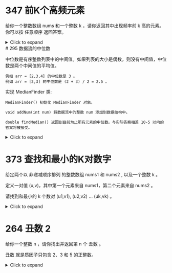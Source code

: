 # 347 前K个高频元素

给你一个整数数组 nums 和一个整数 k ，请你返回其中出现频率前 k 高的元素。你可以按 任意顺序 返回答案。

<details><summary>Click to expand</summary>

```cpp
class Solution {
public:
    vector<int> topKFrequent(vector<int>& nums, int k) {
        unordered_map<int,int> mp;
        priority_queue<pair<int,int>> pq;
        vector<int> ans;
        for(int i=0;i<nums.size();i++){
            if(mp.find(nums[i])==mp.end()){
                mp.insert({nums[i],1});
            }else{
                mp[nums[i]]++;
            }
        }
        for(auto it=mp.begin();it!=mp.end();it++){
            pq.emplace(it->second,it->first);
        }
        while(k--){
            ans.push_back(pq.top().second);
            pq.pop();
        }
        return ans;
    }
};
```
</details>
# 295 数据流的中位数

中位数是有序整数列表中的中间值。如果列表的大小是偶数，则没有中间值，中位数是两个中间值的平均值。

    例如 arr = [2,3,4] 的中位数是 3 。
    例如 arr = [2,3] 的中位数是 (2 + 3) / 2 = 2.5 。

实现 MedianFinder 类:

    MedianFinder() 初始化 MedianFinder 对象。

    void addNum(int num) 将数据流中的整数 num 添加到数据结构中。

    double findMedian() 返回到目前为止所有元素的中位数。与实际答案相差 10-5 以内的答案将被接受。

<details><summary>Click to expand</summary>

```cpp
class MedianFinder {
    priority_queue<int,vector<int>,greater<>>  queMax;
    priority_queue<int,vector<int>,less<>> queMin;
public:
    MedianFinder() {
    }
    void addNum(int num) {
        if(queMin.empty()||num<=queMin.top()){
            queMin.push(num);
            if(queMin.size()>queMax.size()+1){
                queMax.push(queMin.top());
                queMin.pop();
            }
        }else{
            queMax.push(num);
            if(queMax.size()>queMin.size()){
                queMin.push(queMax.top());
                queMax.pop();
            }
        }
    } 
    double findMedian() {
        if(queMin.size()>queMax.size()){
            return queMin.top();
        }
        return (queMin.top()+queMax.top())/2.0;
    }
};
```
</details>

# 373 查找和最小的K对数字 

给定两个以 非递减顺序排列 的整数数组 nums1 和 nums2 , 以及一个整数 k 。

定义一对值 (u,v)，其中第一个元素来自 nums1，第二个元素来自 nums2 。

请找到和最小的 k 个数对 (u1,v1),  (u2,v2)  ...  (uk,vk) 。
<details><summary>Click to expand</summary>

```cpp
class Solution {
public:
    vector<vector<int>> kSmallestPairs(vector<int>& nums1, vector<int>& nums2, int k) {
        auto cmp=[&](const pair<int,int>& a,const pair<int,int>& b){
            return nums1[a.first]+nums2[a.second]>nums1[b.first]+nums2[b.second];
        };
        int m=nums1.size();
        int n=nums2.size();
        vector<vector<int>> ans;
        priority_queue<pair<int,int>,vector<pair<int,int>> ,decltype(cmp)> pq(cmp);
        for(int i=0;i<min(k,m);i++){
            pq.emplace(i,0);
        }
        while(k-->0&&pq.size()){
            auto [x,y]=pq.top();
            pq.pop();
            ans.emplace_back(initializer_list<int>{nums1[x],nums2[y]});
            if(y+1<n){
                pq.emplace(x,y+1);
            }
        }
        return ans;
    }
};
```
</details>

# 264 丑数 2 

给你一个整数 n ，请你找出并返回第 n 个 丑数 。

丑数 就是质因子只包含 2、3 和 5 的正整数。

<details><summary>Click to expand</summary>

```cpp
class Solution {
public:
    int nthUglyNumber(int n) {
        array<int, 3> factors = {2, 3, 5};
        unordered_set<long> seen;
        priority_queue<long, vector<long>, greater<>> heap;
        seen.insert(1L);
        heap.push(1L);
        int ugly = 0;
        for (int i = 0; i < n; i++) {
            long curr = heap.top();
            heap.pop();
            ugly = (int)curr;
            for (auto fac : factors) {
                long next = curr * fac;
                if (!seen.contains(next)) {
                    seen.insert(next);
                    heap.push(next);
                }
            }
        }
        return ugly;
    }
};
```
</details>
